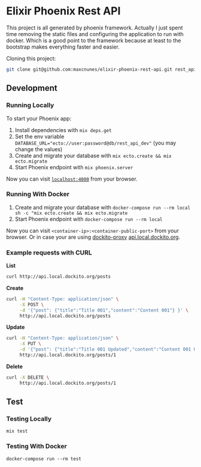 # Elixir Phoenix Rest API

This project is all generated by phoenix framework.
Actually I just spent time removing the static files and configuring the application to run with docker.
Which is a good point to the framework because at least to the bootstrap makes everything faster and easier.

Cloning this project:

```bash
git clone git@github.com:maxcnunes/elixir-phoenix-rest-api.git rest_api
```

## Development

### Running Locally

To start your Phoenix app:

  1. Install dependencies with `mix deps.get`
  1. Set the env variable `DATABASE_URL="ecto://user:password@db/rest_api_dev"` (you may change the values)
  1. Create and migrate your database with `mix ecto.create && mix ecto.migrate`
  1. Start Phoenix endpoint with `mix phoenix.server`

Now you can visit [`localhost:4000`](http://localhost:4000) from your browser.

### Running With Docker

  1. Create and migrate your database with `docker-compose run --rm local sh -c "mix ecto.create && mix ecto.migrate`
  1. Start Phoenix endpoint with `docker-compose run --rm local`

Now you can visit `<container-ip>:<container-public-port>` from your browser.
Or in case your are using [dockito-proxy](https://github.com/dockito/proxy) [api.local.dockito.org](api.local.dockito.org).


### Example requests with CURL

**List**
```bash
curl http://api.local.dockito.org/posts
```

**Create**
```bash
curl -H "Content-Type: application/json" \
     -X POST \
     -d '{"post": {"title":"Title 001","content":"Content 001"} }' \
     http://api.local.dockito.org/posts
```

**Update**
```bash
curl -H "Content-Type: application/json" \
     -X PUT \
     -d '{"post": {"title":"Title 001 Updated","content":"Content 001 Updated"} }' \
     http://api.local.dockito.org/posts/1
```

**Delete**
```bash
curl -X DELETE \
     http://api.local.dockito.org/posts/1
```

## Test

### Testing Locally

```shell
mix test
```

### Testing With Docker

```shell
docker-compose run --rm test
```
